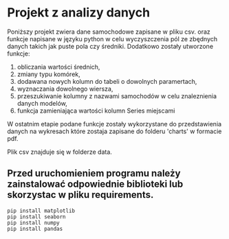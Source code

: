 # Projekt z analizy danych

Poniższy projekt zwiera dane samochodowe zapisane w pliku csv. oraz funkcje napisane w języku python w celu 
wyczyszczenia pól ze zbędnych danych takich jak puste pola czy średniki. Dodatkowo zostały utworzone funkcje:

1. obliczania wartości średnich, 
2. zmiany typu komórek, 
3. dodawana nowych kolumn do tabeli o dowolnych paramertach, 
4. wyznaczania dowolnego wiersza,
5. przeszukiwanie kolumny z nazwami samochodów w celu znaleznienia danych modelów,
6. funkcja zamieniająca wartości kolumn Series miejscami

W ostatnim etapie podane funkcje zostały wykorzystane do przedstawienia danych na wykresach które zostaja zapisane do folderu 'charts' w formacie pdf.

Plik csv znajduje się w folderze data.

## Przed uruchomieniem programu należy zainstalować odpowiednie biblioteki lub skorzystac w pliku requirements.
````
pip install matplotlib
pip install seaborn
pip install numpy
pip install pandas
````
